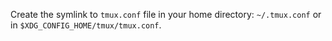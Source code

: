 Create the symlink to `tmux.conf` file in your home directory: `~/.tmux.conf` or in `$XDG_CONFIG_HOME/tmux/tmux.conf`.
